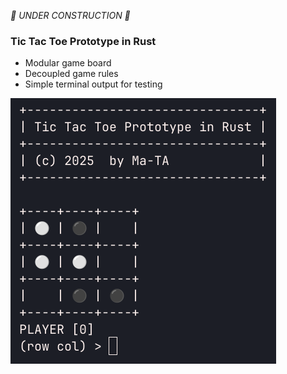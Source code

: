 *🚧&nbsp;UNDER CONSTRUCTION&nbsp;🚧*

### Tic Tac Toe Prototype in Rust
- Modular game board
- Decoupled game rules
- Simple terminal output for testing

![screenshot](res/cli.png)
